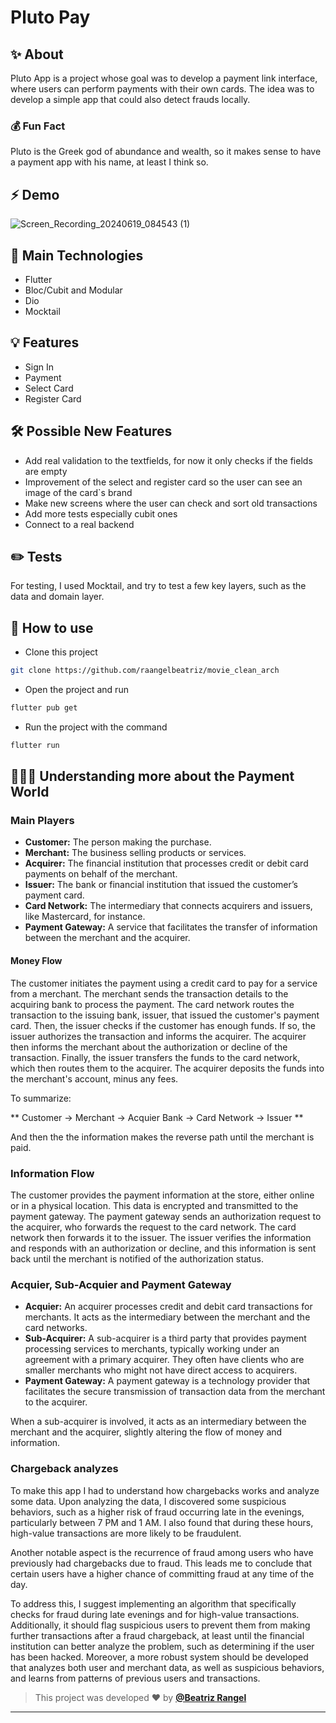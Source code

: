 # Pluto Pay

## ✨ About
Pluto App is a project whose goal was to develop a payment link interface, where users can perform payments with their own cards. The idea was to develop a simple app that could also detect frauds locally.

### 💰 Fun Fact
Pluto  is the Greek god of abundance and wealth, so it makes sense to have a payment app with his name, at least I think so.

## ⚡ Demo
![Screen_Recording_20240619_084543 (1)](https://github.com/raangelbeatriz/pluto_pay/assets/50742224/4ddba02f-d4b1-47b9-afc2-25bdb38d3935)


## 📖 Main Technologies
- Flutter
- Bloc/Cubit and Modular
- Dio
- Mocktail

## 💡 Features
- Sign In
- Payment
- Select Card
- Register Card
  
## 🛠 Possible New Features
- Add real validation to the textfields, for now it only checks if the fields are empty
- Improvement of the select and register card so the user can see an image of the card`s brand
- Make new screens where the user can check and sort old transactions
- Add more tests especially cubit ones
- Connect to a real backend


## ✏️ Tests
For testing, I used Mocktail, and try to test a few key layers, such as the data and domain layer.

## 🚀 How to use
- Clone this project
```sh
git clone https://github.com/raangelbeatriz/movie_clean_arch
```
- Open the project and run
```sh
flutter pub get
```
- Run the project with the command
```sh
flutter run
```

## 👩🏼‍🔧 Understanding more about the Payment World

### Main Players
- **Customer:** The person making the purchase.
- **Merchant:** The business selling products or services.
- **Acquirer:** The financial institution that processes credit or debit card payments on behalf of the merchant.
- **Issuer:** The bank or financial institution that issued the customer’s payment card.
- **Card Network:** The intermediary that connects acquirers and issuers, like Mastercard, for instance.
- **Payment Gateway:** A service that facilitates the transfer of information between the merchant and the acquirer.

  
#### Money Flow
The customer initiates the payment using a credit card to pay for a service from a merchant. The merchant sends the transaction details to the acquiring bank to process the payment. The card network routes the transaction to the issuing bank, issuer, that issued the customer's payment card. Then, the issuer checks if the customer has enough funds. If so, the issuer authorizes the transaction and informs the acquirer. The acquirer then informs the merchant about the authorization or decline of the transaction. Finally, the issuer transfers the funds to the card network, which then routes them to the acquirer. The acquirer deposits the funds into the merchant's account, minus any fees.

To summarize: 

** Customer → Merchant → Acquier Bank → Card Network → Issuer **

And then the the information makes the reverse path until the merchant is paid.

### Information Flow
The customer provides the payment information at the store, either online or in a physical location. This data is encrypted and transmitted to the payment gateway. The payment gateway sends an authorization request to the acquirer, who forwards the request to the card network. The card network then forwards it to the issuer. The issuer verifies the information and responds with an authorization or decline, and this information is sent back until the merchant is notified of the authorization status.

### Acquier, Sub-Acquier and Payment Gateway
- **Acquier:** An acquirer processes credit and debit card transactions for merchants. It acts as the intermediary between the merchant and the card networks.
- **Sub-Acquirer:** A sub-acquirer is a third party that provides payment processing services to merchants, typically working under an agreement with a primary acquirer. They often have clients who are smaller merchants who might not have direct access to acquirers.
- **Payment Gateway:** A payment gateway is a technology provider that facilitates the secure transmission of transaction data from the merchant to the acquirer.

When a sub-acquirer is involved, it acts as an intermediary between the merchant and the acquirer, slightly altering the flow of money and information.

### Chargeback analyzes
To make this app I had to understand how chargebacks works and analyze some data. Upon analyzing the data, I discovered some suspicious behaviors, such as a higher risk of fraud occurring late in the evenings, particularly between 7 PM and 1 AM. I also found that during these hours, high-value transactions are more likely to be fraudulent.

Another notable aspect is the recurrence of fraud among users who have previously had chargebacks due to fraud. This leads me to conclude that certain users have a higher chance of committing fraud at any time of the day.

To address this, I suggest implementing an algorithm that specifically checks for fraud during late evenings and for high-value transactions. Additionally, it should flag suspicious users to prevent them from making further transactions after a fraud chargeback, at least until the financial institution can better analyze the problem, such as determining if the user has been hacked. Moreover, a more robust system should be developed that analyzes both user and merchant data, as well as suspicious behaviors, and learns from patterns of previous users and transactions.

   
   >This project was developed ❤️ by **[@Beatriz Rangel](https://www.linkedin.com/in/beatrizorangel/)**
   ---
